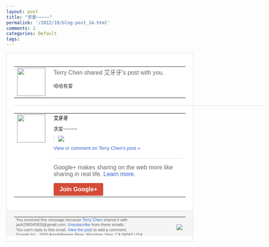 ```yaml
---
layout: post
title: "求爱~~~~~"
permalink: '/2012/10/blog-post_14.html'
comments: 1
categories: Default
tags: 
---
```

<div style="border:solid 1px #dfdfdf;color:#686868;font:13px Arial"><div style="background-color:#fff;padding:20px;"><table cellpadding="0" cellspacing="0"><tr><td style="padding-right:15px;vertical-align:top"><a href="https://plus.google.com/_/notifications/emlink?emrecipient=110200756825219614165&amp;emid=CIHtyvOXgrMCFcgOtAod7zwAAA&amp;path=%2F108643996575278738906&amp;dt=1350275414803&amp;uob=8"><img height="75" src="https://lh3.googleusercontent.com/-KKRGTyJ5Bl0/AAAAAAAAAAI/AAAAAAAAEEY/jllxqER5dCk/s75-c-k-a/photo.jpg" style="border:solid 1px #cccccc;" width="75"/></a></td><td style="width:578px;color:#333;font:13px Arial;vertical-align:top"><div style="color:#686868;font:16px Arial;padding-bottom:15px">Terry Chen shared 艾牙牙's post with you.</div><div style="padding-bottom:10px">哈哈有爱</div></td></tr></table><div style="margin:20px 0;border-bottom:solid 1px #dfdfdf;width:670px"></div><table cellpadding="0" cellspacing="0"><tr><td style="padding-right:15px;vertical-align:top"><a href="https://plus.google.com/_/notifications/emlink?emrecipient=110200756825219614165&amp;emid=CIHtyvOXgrMCFcgOtAod7zwAAA&amp;path=%2F117837850164705817537&amp;dt=1350275414803&amp;uob=8"><img height="75" src="https://lh3.googleusercontent.com/-b5C_8QOe-64/AAAAAAAAAAI/AAAAAAAAGno/abelHV28v0U/s75-c-k-a/photo.jpg" style="border:solid 1px #cccccc;" width="75"/></a></td><td style="width:578px;color:#333;font:13px Arial;vertical-align:top"><div style="font-weight:bold;padding-bottom:10px">艾牙牙</div><div style="padding-bottom:10px">求爱~~~~~</div><div style="margin-bottom:10px;padding-left:10px; border-left:2px solid #EAEAEA"><span style="margin-right:5px"><a href="https://plus.google.com/_/notifications/emlink?emrecipient=110200756825219614165&amp;emid=CIHtyvOXgrMCFcgOtAod7zwAAA&amp;path=%2F108643996575278738906%2Fposts%2FgmhUtJGaBkq%3Fgpinv%3DAMIXal-mahWjwQlQ3fSuJl_cNKN7K_gi9UShQJIOOFYqq5bw1WNWAEBK6PRYjUHI37L3xtMAoGJ4JU_ywRDdZgfjZhin1_gMATc3EsFaiPiNFmOXuS6KxK8&amp;dt=1350275414803&amp;uob=8" style="color:#3366CC;text-decoration:none;"><img border="0" src="https://lh4.googleusercontent.com/-JLlIDFCveSU/UHuIsY9bb8I/AAAAAAAALt8/oDa7DACgJ-0/w160/together.gif" style="max-height:200px;max-width:275px"/></a></span></div><a href="https://plus.google.com/_/notifications/emlink?emrecipient=110200756825219614165&amp;emid=CIHtyvOXgrMCFcgOtAod7zwAAA&amp;path=%2F108643996575278738906%2Fposts%2FgmhUtJGaBkq%3Fgpinv%3DAMIXal-mahWjwQlQ3fSuJl_cNKN7K_gi9UShQJIOOFYqq5bw1WNWAEBK6PRYjUHI37L3xtMAoGJ4JU_ywRDdZgfjZhin1_gMATc3EsFaiPiNFmOXuS6KxK8&amp;dt=1350275414803&amp;uob=8" style="color:#3366CC;text-decoration:none">View or comment on Terry Chen's post »</a><div style="margin-top:20px;border-top:solid 1px #dfdfdf"><div style="padding:15px 0;color:#686868;font:16px Arial">Google+ makes sharing on the web more like sharing in real life. <a href="http://www.google.com/+/learnmore/" style="color:#3366CC;text-decoration:none">Learn more</a>.</div><a href="https://plus.google.com/_/notifications/emlink?emrecipient=110200756825219614165&amp;emid=CIHtyvOXgrMCFcgOtAod7zwAAA&amp;path=%2F%3Fgpinv%3DAMIXal-mahWjwQlQ3fSuJl_cNKN7K_gi9UShQJIOOFYqq5bw1WNWAEBK6PRYjUHI37L3xtMAoGJ4JU_ywRDdZgfjZhin1_gMATc3EsFaiPiNFmOXuS6KxK8&amp;dt=1350275414803&amp;uob=8" style="display:inline-block;padding:7px 15px;background-color:#d44b38; color:#fff;font-size:16px; font-weight:bold;border-radius:2px;-webkit-border-radius:2px; -moz-border-radius:2px;border:solid 1px #c43b28; white-space:nowrap;text-decoration:none">Join Google+</a></div></td></tr></table></div><div style="border-top:solid 1px #dfdfdf;padding:0 20px; background-color:#f5f5f5"><table cellpadding="0" cellspacing="0" style="height:50px"><tbody><tr><td style="vertical-align:middle;width:100%; color:#636363;font:11px Arial; line-height:120%">You received this message because <a href="https://plus.google.com/_/notifications/emlink?emrecipient=110200756825219614165&amp;emid=CIHtyvOXgrMCFcgOtAod7zwAAA&amp;path=%2F108643996575278738906%3Fgpinv%3DAMIXal-mahWjwQlQ3fSuJl_cNKN7K_gi9UShQJIOOFYqq5bw1WNWAEBK6PRYjUHI37L3xtMAoGJ4JU_ywRDdZgfjZhin1_gMATc3EsFaiPiNFmOXuS6KxK8&amp;dt=1350275414803&amp;uob=8" style="color:#3366CC;text-decoration:none">Terry Chen</a> shared it with jack29834582t@gmail.com. <a href="https://plus.google.com/_/notifications/emlink?emrecipient=110200756825219614165&amp;emid=CIHtyvOXgrMCFcgOtAod7zwAAA&amp;path=%2F_%2Fnonplus%2Femailsettings%3Fgpinv%3DAMIXal-mahWjwQlQ3fSuJl_cNKN7K_gi9UShQJIOOFYqq5bw1WNWAEBK6PRYjUHI37L3xtMAoGJ4JU_ywRDdZgfjZhin1_gMATc3EsFaiPiNFmOXuS6KxK8%26est%3DADH5u8XmUdbfH68OL2aForMijCcLpAuopd6PTIueeyUbXFyEZeCzOFVen7lsUJ5f1wogzV6nUCxslNglqtoAfQeUua5YkB_Jd3hjHZM06GIowEk6X_fnklRm0ojBx-sMGiSc-VzYHfPaFEnVAsICBQVRp1oEOtWmmw&amp;dt=1350275414803&amp;uob=8" style="color:#3366CC;text-decoration:none">Unsubscribe</a> from these emails.<br/>You can't reply to this email. <a href="https://plus.google.com/_/notifications/emlink?emrecipient=110200756825219614165&amp;emid=CIHtyvOXgrMCFcgOtAod7zwAAA&amp;path=%2F108643996575278738906%2Fposts%2FgmhUtJGaBkq%3Fgpinv%3DAMIXal-mahWjwQlQ3fSuJl_cNKN7K_gi9UShQJIOOFYqq5bw1WNWAEBK6PRYjUHI37L3xtMAoGJ4JU_ywRDdZgfjZhin1_gMATc3EsFaiPiNFmOXuS6KxK8&amp;dt=1350275414803&amp;uob=8" style="color:#3366CC;text-decoration:none">View the post</a> to add a comment.<br/>Google Inc., 1600 Amphitheatre Pkwy, Mountain View, CA 94043 USA<br/></td><td><img src="https://ssl.gstatic.com/s2/oz/images/notifications/logo/google-plus-6617a72bb36cc548861652780c9e6ff1.png"/></td></tr></tbody></table></div></div>